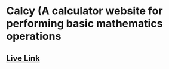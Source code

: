 <h1>Calcy (A calculator website for performing basic mathematics operations</h1>
<h2><a href = "https://sarthakuppal24.github.io/Calcy-Calculator/","_blank"> Live Link</a> </h2>
